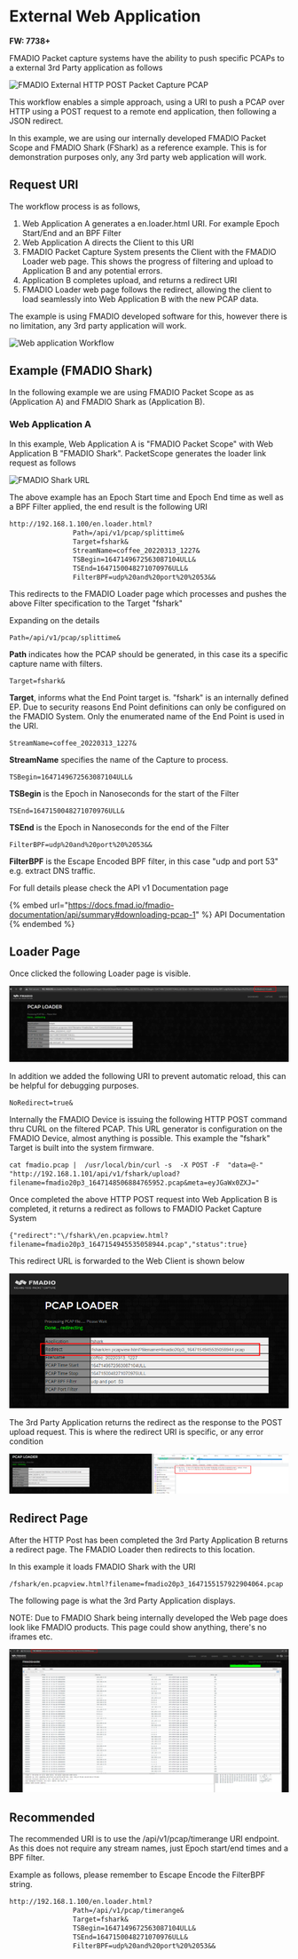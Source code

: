 # External Web Application

**FW: 7738+**

FMADIO Packet capture systems have the ability to push specific PCAPs to a external 3rd Party application as follows

![FMADIO External HTTP POST Packet Capture PCAP](../.gitbook/assets/2022-03-12\_23-37.png)

This workflow enables a simple approach, using a URI to push a PCAP over HTTP using a POST request to a remote end application, then following a JSON redirect.

In this example, we are using our internally developed FMADIO Packet Scope and FMADIO Shark (FShark) as a reference example. This is for demonstration purposes only, any 3rd party web application will work.

## Request URI

The workflow process is as follows,

1. Web Application A generates a en.loader.html URI. For example Epoch Start/End and an BPF Filter
2. Web Application A directs the Client to this URI
3. FMADIO Packet Capture System  presents the Client with the FMADIO Loader web page. This shows the progress of filtering and upload to Application B and any potential errors.
4. Application B completes upload, and returns a redirect URI
5. FMADIO Loader web page follows the redirect, allowing the client to load seamlessly into Web Application B with the new PCAP data.

The example is using FMADIO developed software for this, however there is no limitation, any 3rd party application will work.

![Web application Workflow](../.gitbook/assets/2022-03-12\_22-29.png)

## Example (FMADIO Shark)

In the following example we are using FMADIO Packet Scope as as (Application A) and FMADIO Shark as (Application B).

### Web Application A

In this example, Web Application A is "FMADIO Packet Scope" with Web Application B "FMADIO Shark". PacketScope generates the loader link request as follows

![FMADIO Shark URL](../.gitbook/assets/2022-03-12\_22-40.png)

The above example has an Epoch Start time and Epoch End time as well as a BPF Filter applied, the end result is the following URI

```
http://192.168.1.100/en.loader.html?
                Path=/api/v1/pcap/splittime&
                Target=fshark&
                StreamName=coffee_20220313_1227&
                TSBegin=1647149672563087104ULL&
                TSEnd=1647150048271070976ULL&
                FilterBPF=udp%20and%20port%20%2053&&
```

This redirects to the FMADIO Loader page which processes and pushes the above Filter specification to the Target "fshark"

Expanding on the details

```
Path=/api/v1/pcap/splittime&
```

**Path** indicates how the PCAP should be generated, in this case its a specific capture name with filters.

```
Target=fshark&
```

**Target**, informs what the End Point target is. "fshark" is an internally defined EP. Due to security reasons End Point definitions can only be configured on the FMADIO System. Only the enumerated name of the End Point is used in the URI.

```
StreamName=coffee_20220313_1227&
```

**StreamName** specifies the name of the Capture to process.

```
TSBegin=1647149672563087104ULL&
```

**TSBegin** is the Epoch in Nanoseconds for the start of the Filter

```
TSEnd=1647150048271070976ULL&
```

**TSEnd** is the Epoch in Nanoseconds for the end of the Filter

```
FilterBPF=udp%20and%20port%20%2053&&
```

**FilterBPF** is the Escape Encoded BPF filter, in this case "udp and port 53" e.g. extract DNS traffic.

For full details please check the API v1 Documentation page

{% embed url="https://docs.fmad.io/fmadio-documentation/api/summary#downloading-pcap-1" %}
API Documentation
{% endembed %}

## Loader Page

Once clicked the following Loader page is visible.

![Loader Page](<../.gitbook/assets/image (119) (1) (1).png>)

In addition we added the following URI to prevent automatic reload, this can be helpful for debugging purposes.

```
NoRedirect=true&
```

Internally the FMADIO Device is issuing the following HTTP POST command thru CURL on the filtered PCAP. This URL generator is configuration on the FMADIO Device, almost anything is possible. This example the "fshark" Target is built into the system firmware.

```
cat fmadio.pcap |  /usr/local/bin/curl -s  -X POST -F  "data=@-" "http://192.168.1.101/api/v1/fshark/upload?filename=fmadio20p3_1647148506884765952.pcap&meta=eyJGaWx0ZXJ="

```

Once completed the above HTTP POST request into Web Application B is completed, it returns a redirect as follows to FMADIO Packet Capture System

```
{"redirect":"\/fshark\/en.pcapview.html?filename=fmadio20p3_1647154945535058944.pcap","status":true}

```

This redirect URL is forwarded to the Web Client is shown below

![Completed Redirect](<../.gitbook/assets/image (127) (1).png>)

The 3rd Party Application returns the redirect as the response to the POST upload request. This is where the redirect URI is specific, or any error condition

![Application B Redirect JSON URI](<../.gitbook/assets/image (128).png>)

## Redirect Page

After the HTTP Post has been completed the 3rd Party Application B returns a redirect page. The FMADIO Loader then redirects to this location.

In this example it loads FMADIO Shark with the URI

```
/fshark/en.pcapview.html?filename=fmadio20p3_1647155157922904064.pcap
```

The following page is what the 3rd Party Application displays.&#x20;

NOTE: Due to FMADIO Shark being internally developed the Web page does look like FMADIO products. This page could show anything, there's no iframes etc.

![3rd Party Application B](<../.gitbook/assets/image (126) (1).png>)

## Recommended

The recommended URI is to use the /api/v1/pcap/timerange URI endpoint. As this does not require any stream names, just Epoch start/end times and a BPF filter.

Example as follows, please remember to Escape Encode the FilterBPF string.

```
http://192.168.1.100/en.loader.html?
                Path=/api/v1/pcap/timerange&
                Target=fshark&
                TSBegin=1647149672563087104ULL&
                TSEnd=1647150048271070976ULL&
                FilterBPF=udp%20and%20port%20%2053&&
```
